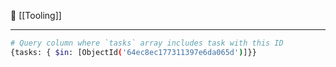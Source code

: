 📂 [[Tooling]]

----
```Bash
# Query column where `tasks` array includes task with this ID
{tasks: { $in: [ObjectId('64ec8ec177311397e6da065d')]}}
```